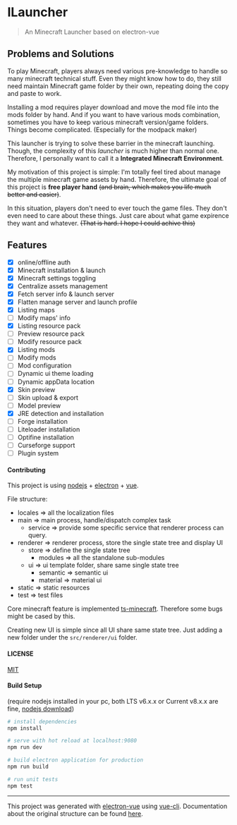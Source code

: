 # ILauncher

> An Minecraft Launcher based on electron-vue

## Problems and Solutions

To play Minecraft, players always need various pre-knowledge to handle so many minecraft technical stuff. Even they might know how to do, they still need maintain Minecraft game folder by their own, repeating doing the copy and paste to work. 

Installing a mod requires player download and move the mod file into the mods folder by hand. And if you want to have various mods combination, sometimes you have to keep various minecraft version/game folders. Things become complicated. (Especially for the modpack maker)

This launcher is trying to solve these barrier in the minecraft launching. Though, the complexity of this *launcher* is much higher than normal one. Therefore, I personally want to call it a **Integrated Minecraft Environment**.

My motivation of this project is simple: I'm totally feel tired about manage the multiple minecraft game assets by hand. Therefore, the ultimate goal of this project is **free player hand** ~~(and brain, which makes you life much better and easier)~~.

In this situation, players don't need to ever touch the game files. They don't even need to care about these things. Just care about what game expirence they want and whatever. ~~(That is hard. I hope I could achive this)~~
## Features 

 - [x] online/offline auth
 - [x] Minecraft installation & launch
 - [x] Minecraft settings toggling
 - [x] Centralize assets management
 - [x] Fetch server info & launch server
 - [x] Flatten manage server and launch profile
 - [x] Listing maps
 - [ ] Modify maps' info
 - [x] Listing resource pack
 - [ ] Preview resource pack
 - [ ] Modify resource pack
 - [x] Listing mods
 - [ ] Modify mods
 - [ ] Mod configuration
 - [ ] Dynamic ui theme loading
 - [ ] Dynamic appData location
 - [x] Skin preview
 - [ ] Skin upload & export
 - [ ] Model preview
 - [x] JRE detection and installation 
 - [ ] Forge installation
 - [ ] Liteloader installation
 - [ ] Optifine installation
 - [ ] Curseforge support
 - [ ] Plugin system

#### Contributing

This project is using [nodejs](https://nodejs.org/) + [electron](https://electron.atom.io) + [vue](https://vuejs.org).

File structure:

- locales => all the localization files
- main => main process, handle/dispatch complex task
    - service => provide some specific service that renderer process can query. 
- renderer => renderer process, store the single state tree and display UI
    - store => define the single state tree
        - modules => all the standalone sub-modules
    - ui => ui template folder, share same single state tree
        - semantic => semantic ui
        - material => material ui
- static => static resources
- test => test files

Core minecraft feature is implemented [ts-minecraft](https://github.com/InfinityStudio/ts-minecraft). Therefore some bugs might be cased by this.

Creating new UI is simple since all UI share same state tree.
Just adding a new folder under the `src/renderer/ui` folder.

#### LICENSE 

[MIT](LICENSE)

#### Build Setup

(require nodejs installed in your pc, both LTS v6.x.x or Current v8.x.x are fine, [nodejs download](https://nodejs.org/))

``` bash
# install dependencies
npm install

# serve with hot reload at localhost:9080
npm run dev

# build electron application for production
npm run build

# run unit tests
npm test


```

---

This project was generated with [electron-vue](https://github.com/SimulatedGREG/electron-vue) using [vue-cli](https://github.com/vuejs/vue-cli). Documentation about the original structure can be found [here](https://simulatedgreg.gitbooks.io/electron-vue/content/index.html).

